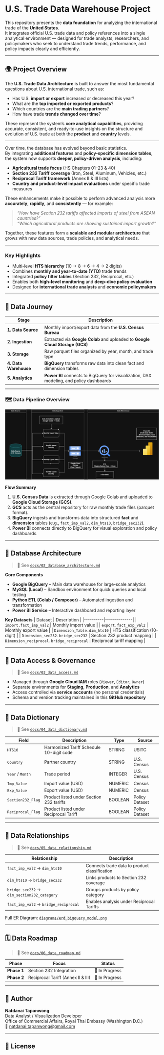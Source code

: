# U.S. Trade Data Warehouse Project

This repository presents the **data foundation** for analyzing the international trade of the **United States**.  
It integrates official U.S. trade data and policy references into a single analytical environment — designed for trade analysts, researchers, and policymakers who seek to understand trade trends, performance, and policy impacts clearly and efficiently.

---

## 🌍 Project Overview

The **U.S. Trade Data Architecture** is built to answer the most fundamental questions about U.S. international trade, such as:

- Has U.S. **import or export** increased or decreased this year?  
- What are the **top imported or exported products**?  
- Which countries are the **main trading partners**?  
- How have trade **trends changed over time**?

These represent the system’s **core analytical capabilities**, providing accurate, consistent, and ready-to-use insights on the structure and evolution of U.S. trade at both the **product** and **country** levels.

---

Over time, the database has evolved beyond basic statistics.  
By integrating **additional features** and **policy-specific dimension tables**, the system now supports **deeper, policy-driven analysis**, including:

- **Agricultural trade focus** (HS Chapters 01–23 & 40)  
- **Section 232 Tariff coverage** (Iron, Steel, Aluminum, Vehicles, etc.)  
- **Reciprocal Tariff framework** (Annex II & III lists)  
- **Country and product-level impact evaluations** under specific trade measures  

These enhancements make it possible to perform advanced analysis more **accurately**, **rapidly**, and **consistently** — for example:

> *“How have Section 232 tariffs affected imports of steel from ASEAN countries?”*  
> *“Which agricultural products are showing sustained import growth?”*

Together, these features form a **scalable and modular architecture** that grows with new data sources, trade policies, and analytical needs.

---

### Key Highlights
- Multi-level **HTS hierarchy** (10 → 8 → 6 → 4 → 2 digits)  
- Combines **monthly and year-to-date (YTD)** trade trends  
- Integrated **policy filter tables** (Section 232, Reciprocal, etc.)  
- Enables both **high-level monitoring** and **deep-dive policy evaluation**  
- Designed for **international trade analysts** and **economic policymakers**

---

## 🧭 Data Journey

| Stage | Description |
|-------|--------------|
| **1. Data Source** | Monthly import/export data from the **U.S. Census Bureau** |
| **2. Ingestion** | Extracted via **Google Colab** and uploaded to **Google Cloud Storage (GCS)** |
| **3. Storage** | Raw parquet files organized by year, month, and trade type |
| **4. Data Warehouse** | **BigQuery** transforms raw data into clean fact and dimension tables |
| **5. Analytics** | **Power BI** connects to BigQuery for visualization, DAX modeling, and policy dashboards |

---

### 🗺️ Data Pipeline Overview

![Data Pipeline](Diagrams/Data%20pipeline%20Diagram.drawio.png)

**Flow Summary**

1. **U.S. Census Data** is extracted through Google Colab and uploaded to **Google Cloud Storage (GCS)**.  
2. **GCS** acts as the central repository for raw monthly trade files (parquet format).  
3. **BigQuery** ingests and transforms data into structured **fact** and **dimension** tables (e.g., `fact_imp_val2`, `dim_hts10`, `bridge_sec232`).  
4. **Power BI** connects directly to BigQuery for visual exploration and policy dashboards.

---

## 🧱 Database Architecture

> 🔗 See [`docs/02_database_architecture.md`](docs/02_database_architecture.md)

**Core Components**
- **Google BigQuery** – Main data warehouse for large-scale analytics  
- **MySQL (Local)** – Sandbox environment for quick queries and local testing  
- **Python ETL (Colab / Composer)** – Automated ingestion and transformation  
- **Power BI Service** – Interactive dashboard and reporting layer  

**Key Datasets**
| Dataset | Description |
|----------|--------------|
| `import.fact_imp_val2` | Monthly import value |
| `export.fact_exp_val2` | Monthly export value |
| `Dimension_Table.dim_hts10` | HTS classification (10-digit) |
| `Dimension_sec232.bridge_sec232` | Section 232 product mapping |
| `Dimension_reciprocal.bridge_reciprocal` | Reciprocal tariff mapping |

---

## 🔐 Data Access & Governance

> 🔗 See [`docs/03_data_access.md`](docs/03_data_access.md)

- Managed through **Google Cloud IAM** roles (`Viewer`, `Editor`, `Owner`)  
- Separate environments for **Staging**, **Production**, and **Analytics**  
- Access controlled via **service accounts** (no personal credentials)  
- Schema and version tracking maintained in this **GitHub repository**

---

## 🧾 Data Dictionary

> 🔗 See [`docs/04_data_dictionary.md`](docs/04_data_dictionary.md)

| Field | Description | Type | Source |
|-------|--------------|------|--------|
| `HTS10` | Harmonized Tariff Schedule 10-digit code | STRING | USITC |
| `Country` | Partner country | STRING | U.S. Census |
| `Year` / `Month` | Trade period | INTEGER | U.S. Census |
| `Imp_Value` | Import value (USD) | NUMERIC | Census |
| `Exp_Value` | Export value (USD) | NUMERIC | Census |
| `Section232_Flag` | Product listed under Section 232 tariffs | BOOLEAN | Policy Dataset |
| `Reciprocal_Flag` | Product listed under Reciprocal Tariff | BOOLEAN | Policy Dataset |

---

## 🔗 Data Relationships

> 🔗 See [`docs/05_data_relationship.md`](docs/05_data_relationship.md)

| Relationship | Description |
|---------------|--------------|
| `fact_imp_val2` → `dim_hts10` | Connects trade data to product classification |
| `dim_hts10` → `bridge_sec232` | Links products to Section 232 coverage |
| `bridge_sec232` → `dim_section232_category` | Groups products by policy category |
| `fact_imp_val2` → `bridge_reciprocal` | Enables analysis under Reciprocal Tariffs |

Full ER Diagram: [`diagrams/erd_bigquery_model.png`](diagrams/erd_bigquery_model.png)

---

## 🗓 Data Roadmap

> 🔗 See [`docs/06_data_roadmap.md`](docs/06_data_roadmap.md)

| Phase | Focus | Status |
|-------|--------|--------|
| **Phase 1** | Section 232 Integration | 🔄 In Progress |
| **Phase 2** | Reciprocal Tariff (Annex II & III) | 🔄 In Progress |


---

## 👤 Author

**Natdanai Tapanwong**  
Data Analyst / Visualization Developer  
Office of Commercial Affairs, Royal Thai Embassy (Washington D.C.)  
📧 natdanai.tapanwong@gmail.com  

---

## 🪪 License


